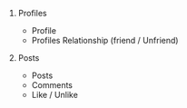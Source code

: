 1. Profiles
    - Profile
    - Profiles Relationship (friend / Unfriend)

2. Posts
    - Posts
    - Comments
    - Like / Unlike